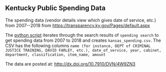 ## Kentucky Public Spending Data

The spending data (vendor details view which gives date of service, etc.) from 2007--2018 from https://transparency.ky.gov/Pages/default.aspx

The [python script](kentucky_spending.py) iterates through the search results of `spending search`  to get spending data from 2007 to 2018 and creates `kansas_spending.csv`. The CSV has the following columns `name (for instance, DEPT of CRIMINAL JUSTICE TRAINING, DAVID FARLEY, etc.), date_of_service, year, cabinet, department, classification, item_name, amount`

The data are posted at: http://dx.doi.org/10.7910/DVN/4W9ZN3
